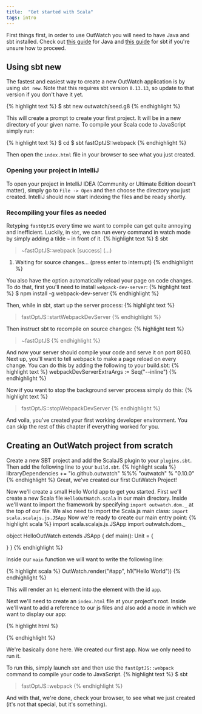 ```yaml
---
title:  "Get started with Scala"
tags: intro
---
```



First things first, in order to use OutWatch you will need to have Java and sbt installed.
Check out [this guide](https://java.com/en/download/help/download_options.xml) for Java and [this guide](http://www.scala-sbt.org/release/docs/Setup.html) for sbt if you're unsure how to proceed.

<h2 id="sbt-new">Using sbt new</h2>

The fastest and easiest way to create a new OutWatch application is by using `sbt new`.
Note that this requires sbt version `0.13.13`, so update to that version if you don't have it yet.

{% highlight text %}
$ sbt new outwatch/seed.g8
{% endhighlight %}

This will create a prompt to create your first project. It will be in a new directory of your given name.
To compile your Scala code to JavaScript simply run:

{% highlight text %}
$ cd <your-project-name>
$ sbt fastOptJS::webpack
{% endhighlight %}

Then open the `index.html` file in your browser to see what you just created.

### Opening your project in IntelliJ

To open your project in IntelliJ IDEA (Community or Ultimate Edition doesn't matter), simply go to `File -> Open` and then choose the directory you just created.
IntelliJ should now start indexing the files and be ready shortly.



### Recompiling your files as needed

Retyping `fastOptJS` every time we want to compile can get quite annoying and inefficient.
Luckily, in `sbt`, we can run every command in watch mode by simply adding a tilde `~` in front of it.
{% highlight text %}
$ sbt
> ~fastOptJS::webpack
[success] (...)
1. Waiting for source changes... (press enter to interrupt)
{% endhighlight %}

You also have the option automatically reload your page on code changes.
To do that, first you'll need to install `webpack-dev-server`:
{% highlight text %}
$ npm install -g webpack-dev-server
{% endhighlight %}

Then, while in sbt, start up the server process:
{% highlight text %}
> fastOptJS::startWebpackDevServer
{% endhighlight %}

Then instruct sbt to recompile on source changes:
{% highlight text %}
> ~fastOptJS
{% endhighlight %}

And now your server should compile your code and serve it on port 8080.
Next up, you'll want to tell webpack to make a page reload on every change.
You can do this by adding the following to your build.sbt:
{% highlight text %}
webpackDevServerExtraArgs := Seq("--inline")
{% endhighlight %}


Now if you want to stop the background server process simply do this:
{% highlight text %}
> fastOptJS::stopWebpackDevServer
{% endhighlight %}

And voila, you've created your first working developer environment. You can skip the rest of this chapter if everything worked for you.

## Creating an OutWatch project from scratch

Create a new SBT project and add the ScalaJS plugin to your `plugins.sbt`.
Then add the following line to your `build.sbt`.
{% highlight scala %}
libraryDependencies += "io.github.outwatch" %%% "outwatch" % "0.10.0"
{% endhighlight %}
Great, we've created our first OutWatch Project!

Now we'll create a small Hello World app to get you started.
First we'll create a new Scala file `HelloOutWatch.scala` in our main directory.
Inside we'll want to import the framework by specifying `import outwatch.dom._` at the top of our file.
We also need to import the Scala.js main class: `import scala.scalajs.js.JSApp`
Now we're ready to create our main entry point:
{% highlight scala %}
import scala.scalajs.js.JSApp
import outwatch.dom._

object HelloOutWatch extends JSApp {
  def main(): Unit = {

  }
}
{% endhighlight %}

Inside our `main` function we will want to write the following line:

{% highlight scala %}
OutWatch.render("#app", h1("Hello World"))
{% endhighlight %}

This will render an `h1` element into the element with the id `app`.

Next we'll need to create an `index.html` file at your project's root.
Inside we'll want to add a reference to our js files and also add a node in which we want to display our app:

{% highlight html %}
<body>
  <div id="app"></div>
  <script type="text/javascript" src="./target/scala-2.12/scalajs-bundler/main/<your-project-name>-fastopt-bundle.js"></script>
</body>
{% endhighlight %}

We're basically done here. We created our first app. Now we only need to run it.

To run this, simply launch `sbt` and then use the `fastOptJS::webpack` command to compile your code to JavaScript.
{% highlight text %}
$ sbt
> fastOptJS::webpack
{% endhighlight %}

And with that, we're done, check your browser, to see what we just created (it's not that special, but it's something).

